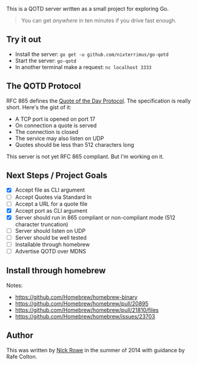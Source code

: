This is a QOTD server written as a small project for exploring Go.

> You can get *anywhere* in ten minutes if you drive fast enough.

## Try it out

- Install the server: `go get -u github.com/nixterrimus/go-qotd`
- Start the server: `go-qotd`
- In another terminal make a request: `nc localhost 3333`

## The QOTD Protocol

RFC 865 defines the [Quote of the Day
Protocol](http://tools.ietf.org/html/rfc865). The specification is
really short.  Here's the gist of it:

- A TCP port is opened on port 17
- On connection a quote is served
- The connection is closed
- The service may also listen on UDP
- Quotes should be less than 512 characters long

This server is not yet RFC 865 compliant.  But I'm working on it.

## Next Steps / Project Goals

- [X] Accept file as CLI argument
- [ ] Accept Quotes via Standard In
- [ ] Accept a URL for a quote file
- [X] Accept port as CLI argument
- [X] Server should run in 865 compliant or non-compliant mode (512
character truncation)
- [ ] Server should listen on UDP
- [ ] Server should be well tested
- [ ] Installable through homebrew
- [ ] Advertise QOTD over MDNS

## Install through homebrew

Notes:
  - https://github.com/Homebrew/homebrew-binary
  - https://github.com/Homebrew/homebrew/pull/20895
  - https://github.com/Homebrew/homebrew/pull/21810/files
  - https://github.com/Homebrew/homebrew/issues/23703

## Author

This was written by [Nick Rowe](http://dcxn.com) in the summer of
2014 with guidance by Rafe Colton.
